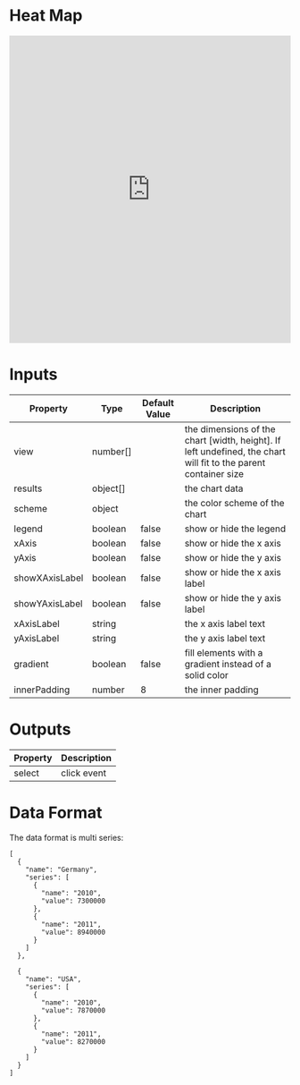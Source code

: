 # Heat Map

<iframe width="100%" height="550" frameborder="0" src="https://embed.plnkr.co/iyvvzBrEIayRWG5BcQ7e?show=preview"></iframe>

# Inputs
| Property      | Type     | Default Value | Description                                                                                                     |
|---------------|----------|---------------|-----------------------------------------------------------------------------------------------------------------|
| view          | number[] |               | the dimensions of the chart [width, height]. If left undefined, the chart will fit to the parent container size |
| results       | object[] |               | the chart data                                                                                                  |
| scheme        | object   |               | the color scheme of the chart                                                                                   |
| legend        | boolean  | false         | show or hide the legend                                                                                         |
| xAxis         | boolean  | false         | show or hide the x axis                                                                                         |
| yAxis         | boolean  | false         | show or hide the y axis                                                                                         |
| showXAxisLabel| boolean  | false         | show or hide the x axis label                                                                                   |
| showYAxisLabel| boolean  | false         | show or hide the y axis label                                                                                   |
| xAxisLabel    | string   |               | the x axis label text                                                                                           |
| yAxisLabel    | string   |               | the y axis label text                                                                                           |
| gradient      | boolean  | false         | fill elements with a gradient instead of a solid color                                                          |
| innerPadding  | number   | 8             | the inner padding                                                                                               |                                                                                   |

# Outputs
| Property     | Description                              |
|--------------|------------------------------------------|
| select       | click event                              |

# Data Format
The data format is multi series:

```
[
  {
    "name": "Germany",
    "series": [
      {
        "name": "2010",
        "value": 7300000
      },
      {
        "name": "2011",
        "value": 8940000
      }
    ]
  },

  {
    "name": "USA",
    "series": [
      {
        "name": "2010",
        "value": 7870000
      },
      {
        "name": "2011",
        "value": 8270000
      }
    ]
  }
]
```
